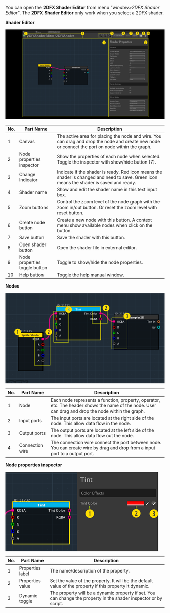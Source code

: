 You can open the **2DFX Shader Editor** from menu _"window>2DFX Shader Editor"_. The ******2DFX Shader Editor****** only work when you select a 2DFX shader.

**Shader Editor**

![](images/interface1.png)

| No.	| Part Name	| Description |
|--------------------------|----------------------------------------|----------------------------------------|
| 1	| Canvas	| The active area for placing the node and wire. You can drag and drop the node and create new node or connect the port on node within the graph. |
| 2	| Node properties inspector	| Show the properties of each node when selected. Toggle the inspector with show/hide button (7). |
| 3	| Change Indicator 	| Indicate if the shader is ready. Red icon means the shader is changed and need to save. Green icon means the shader is saved and ready. |
| 4	| Shader name 	| Show and edit the shader name in this text input box. |
| 5	| Zoom buttons	| Control the zoom level of the node graph with the zoom in/out button. Or reset the zoom level with reset button. |
| 6	| Create node button	| Create a new node with this button. A context menu show available nodes when click on the button. |
| 7	| Save button	| Save the shader with this button.  |
| 8	| Open shader button 	| Open the shader file in external editor. |
| 9	| Node properties toggle button	| Toggle to show/hide the node properties. |
| 10	| Help button	| Toggle the help manual window. |


**Nodes**

![](images/interface2.png)

| No.	| Part Name	| Description |
|--------------------------|----------------------------------------|----------------------------------------|
| 1	| Node	| Each node represents a function, property, operator, etc. The header shows the name of the node. User can drag and drop the node within the graph. |
| 2	| Input ports	| The input ports are located at the right side of the node. This allow data flow in the node. |
| 3	| Output ports 	| The output ports are located at the left side of the node. This allow data flow out the node. |
| 4	| Connection wire	| The connection wire connect the port between node. You can create wire by drag and drop from a input port to a output port. |


**Node properties inspector**

![](images/interface3.png)

| No.	| Part Name	| Description |
|--------------------------|----------------------------------------|----------------------------------------|
| 1	| Properties label	| The name/description of the property. |
| 2	| Properties value	| Set the value of the property. It will be the default value of the property if this property it dynamic. |
| 3	| Dynamic toggle 	| The property will be a dynamic property if set. You can change the property in the shader inspector or by script. |


